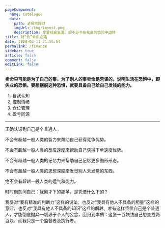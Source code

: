 ```yaml
---
pageComponent: 
  name: Catalogue
  data: 
    path: 💰投资理财
    imgUrl: /img/invest.png
    description: 享受社会生活，却不必卡在社会的齿轮中运转
title: 财“负”自由之路
date: 2020-03-11 21:50:54
permalink: /finance
sidebar: true
article: false
comment: false
editLink: false
---
```


**卖命只可能是为了自己的事。为了别人的事卖命是荒谬的，说明生活在恐惧中，即失业的恐惧。要想摆脱这种恐惧，就要具备自己给自己发钱的能力。**

1. 自我认知
2. 控制情绪
3. 仓位管理
4. 盈亏同源

------
正确认识到自己是个普通人。

不会有超越一般人类的智力来帮助自己获得竞争优势。

不会有超越一般人类的反应速度来帮助自己获得下单速度优势。

不会有超越一般人类的记忆力来帮助自己记忆更多图形形态。

不会有超越一般人类的思想深度来发觉别人未发觉的东西。

绝不会有超越一般人类的运气和能力。

时时刻刻问自己：我刚才下的那单，是凭借什么下的？

我反对“我有精准的判断力”这样的说法，也反对“我具有他人不具备的胆量”这样的意淫，也反对“我具有他人不具备的知识”这样的僭越。唯有这样坚信自己是个普通人，才能彻底抛弃一切源于个人的妄念，回归到本质：这张一百块钱自己想变成两百块，而我只是一个监督者及执行者。